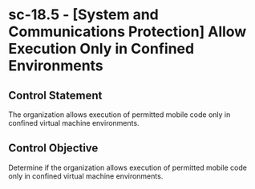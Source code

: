 # sc-18.5 - \[System and Communications Protection\] Allow Execution Only in Confined Environments

## Control Statement

The organization allows execution of permitted mobile code only in confined virtual machine environments.

## Control Objective

Determine if the organization allows execution of permitted mobile code only in confined virtual machine environments.
